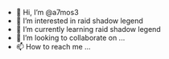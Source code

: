 - 👋 Hi, I’m @a7mos3
- 👀 I’m interested in raid shadow legend
- 🌱 I’m currently learning raid shadow legend
- 💞️ I’m looking to collaborate on ...
- 📫 How to reach me ...

<!---
a7mos3/a7mos3 is a ✨ special ✨ repository because its `README.md` (this file) appears on your GitHub profile.
You can click the Preview link to take a look at your changes.
--->
